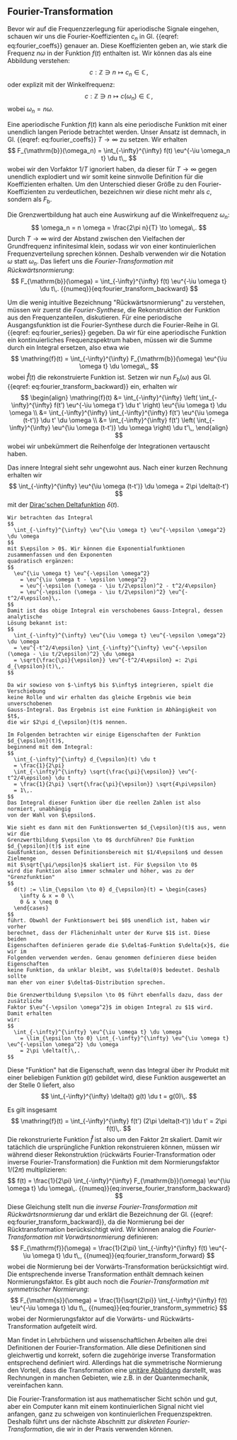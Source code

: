 ## Fourier-Transformation

Bevor wir auf die Frequenzzerlegung für aperiodische Signale eingehen,
schauen wir uns die Fourier-Koeffizienten $c_n$ in 
Gl. {{eqref: eq:fourier_coeffs}} genauer an. Diese Koeffizienten geben an,
wie stark die Frequenz $n\omega$ in der Funktion $f(t)$ enthalten ist.
Wir können das als eine Abbildung verstehen:
$$
  c: \mathbb{Z} \ni n \mapsto c_n \in \mathbb{C}\,,
$$
oder explizit mit der Winkelfrequenz:
$$
  c: \mathbb{Z} \ni n \mapsto c(\omega_n) \in \mathbb{C}\,,
$$
wobei $\omega_n = n \omega$.

Eine aperiodische Funktion $f(t)$ kann als eine periodische Funktion
mit einer unendlich langen Periode betrachtet werden. Unser Ansatz ist demnach, 
in Gl. {{eqref: eq:fourier_coeffs}} $T \to \infty$ zu setzen.
Wir erhalten
$$
  F_{\mathrm{b}}(\omega_n) = \int_{-\infty}^{\infty} f(t) \eu^{-\iu \omega_n t} \du t\,,
$$
wobei wir den Vorfaktor $1/T$ ignoriert haben, da dieser für $T \to \infty$
gegen unendlich explodiert und wir somit keine sinnvolle Definition für
die Koeffizienten erhalten. Um den Unterschied dieser Größe zu den 
Fourier-Koeffizienten zu verdeutlichen, bezeichnen wir diese nicht mehr als $c$,
sondern als $F_{\mathrm{b}}$. 

Die Grenzwertbildung hat auch eine Auswirkung auf die Winkelfrequenz 
$\omega_n$:
$$
  \omega_n = n \omega = \frac{2\pi n}{T} \to \omega\,.
$$
Durch $T \to \infty$ wird der Abstand zwischen den Vielfachen
der Grundfrequenz infinitesimal klein, sodass wir von einer kontinuierlichen
Frequenzverteilung sprechen können. Deshalb verwenden wir die Notation
$\omega$ statt $\omega_n$. Das liefert uns die 
*Fourier-Transformation mit Rückwärtsnormierung*:
$$
  F_{\mathrm{b}}(\omega) = \int_{-\infty}^{\infty} f(t) \eu^{-\iu \omega t} \du t\,.
  {{numeq}}{eq:fourier_transform_backward}
$$

Um die wenig intuitive Bezeichnung "Rückwärtsnormierung" zu verstehen, 
müssen wir zuerst die *Fourier-Synthese*, die Rekonstruktion der Funktion
aus den Frequenzanteilen, diskutieren. Für eine periodische Ausgangsfunktion
ist die Fourier-Synthese durch die Fourier-Reihe in 
Gl. {{eqref: eq:fourier_series}} gegeben. Da wir für eine aperiodische Funktion
ein kontinuierliches Frequenzspektrum haben, müssen wir die Summe durch ein
Integral ersetzen, also etwa wie
$$
  \mathring{f}(t) = \int_{-\infty}^{\infty} F_{\mathrm{b}}(\omega) \eu^{\iu \omega t} \du \omega\,,
$$
wobei $\mathring{f}(t)$ die rekonstruierte Funktion ist.
Setzen wir nun $F_{\mathrm{b}}(\omega)$ aus Gl. {{eqref: eq:fourier_transform_backward}}
ein, erhalten wir
$$
  \begin{align}
    \mathring{f}(t) &= \int_{-\infty}^{\infty} \left( \int_{-\infty}^{\infty} f(t') \eu^{-\iu \omega t'} \du t' \right) \eu^{\iu \omega t} \du \omega \\
    &= \int_{-\infty}^{\infty} \int_{-\infty}^{\infty}
      f(t') \eu^{\iu \omega (t-t')} \du t' \du \omega \\
    &= \int_{-\infty}^{\infty} f(t') \left( \int_{-\infty}^{\infty} 
      \eu^{\iu \omega (t-t')} \du \omega \right) \du t'\,,
  \end{align}
$$
wobei wir unbekümmert die Reihenfolge der Integrationen vertauscht haben.

Das innere Integral sieht sehr ungewohnt aus. Nach einer kurzen Rechnung
erhalten wir
$$
  \int_{-\infty}^{\infty} \eu^{\iu \omega (t-t')} \du \omega = 2\pi \delta(t-t')
$$
mit der [Dirac'schen Deltafunktion](https://de.wikipedia.org/wiki/Delta-Distribution) 
$\delta(t)$.

```admonish derivation title="Rechnung für Interessierten" collapsible=true
Wir betrachten das Integral
$$
  \int_{-\infty}^{\infty} \eu^{\iu \omega t} \eu^{-\epsilon \omega^2} \du \omega
$$
mit $\epsilon > 0$. Wir können die Exponentialfunktionen zusammenfassen und den Exponenten
quadratisch ergänzen:
$$
  \eu^{\iu \omega t} \eu^{-\epsilon \omega^2} 
    = \eu^{\iu \omega t - \epsilon \omega^2} 
    = \eu^{-\epsilon (\omega - \iu t/2\epsilon)^2 - t^2/4\epsilon}
    = \eu^{-\epsilon (\omega - \iu t/2\epsilon)^2} \eu^{-t^2/4\epsilon}\,.
$$
Damit ist das obige Integral ein verschobenes Gauss-Integral, dessen analytische 
Lösung bekannt ist:
$$
  \int_{-\infty}^{\infty} \eu^{\iu \omega t} \eu^{-\epsilon \omega^2} \du \omega
  = \eu^{-t^2/4\epsilon} \int_{-\infty}^{\infty} \eu^{-\epsilon (\omega - \iu t/2\epsilon)^2} \du \omega
  = \sqrt{\frac{\pi}{\epsilon}} \eu^{-t^2/4\epsilon} =: 2\pi d_{\epsilon}(t)\,.
$$

Da wir sowieso von $-\infty$ bis $\infty$ integrieren, spielt die Verschiebung
keine Rolle und wir erhalten das gleiche Ergebnis wie beim unverschobenen
Gauss-Integral. Das Ergebnis ist eine Funktion in Abhängigkeit von $t$,
die wir $2\pi d_{\epsilon}(t)$ nennen.

Im Folgenden betrachten wir einige Eigenschaften der Funktion $d_{\epsilon}(t)$, 
beginnend mit dem Integral:
$$
  \int_{-\infty}^{\infty} d_{\epsilon}(t) \du t
  = \frac{1}{2\pi}
  \int_{-\infty}^{\infty} \sqrt{\frac{\pi}{\epsilon}} \eu^{-t^2/4\epsilon} \du t
  = \frac{1}{2\pi} \sqrt{\frac{\pi}{\epsilon}} \sqrt{4\pi\epsilon}
  = 1\,.
$$
Das Integral dieser Funktion über die reellen Zahlen ist also normiert, unabhängig
von der Wahl von $\epsilon$. 

Wie sieht es dann mit den Funktionswerten $d_{\epsilon}(t)$ aus, wenn wir die 
Grenzwertbildung $\epsilon \to 0$ durchführen? Die Funktion $d_{\epsilon}(t)$ ist eine
Gaußfunktion, dessen Definitionsbereich mit $1/4\epsilon$ und dessen Zielmenge 
mit $\sqrt{\pi/\epsilon}$ skaliert ist. Für $\epsilon \to 0$
wird die Funktion also immer schmaler und höher, was zu der "Grenzfunktion"
$$
  d(t) := \lim_{\epsilon \to 0} d_{\epsilon}(t) = \begin{cases}
    \infty & x = 0 \\
    0 & x \neq 0
  \end{cases}
$$
führt. Obwohl der Funktionswert bei $0$ unendlich ist, haben wir vorher 
berechnet, dass der Flächeninhalt unter der Kurve $1$ ist. Diese beiden
Eigenschaften definieren gerade die $\delta$-Funktion $\delta{x}$, die wir im
Folgenden verwenden werden. Genau genommen definieren diese beiden Eigenschaften 
keine Funktion, da unklar bleibt, was $\delta(0)$ bedeutet. Deshalb sollte 
man eher von einer $\delta$-Distribution sprechen. 

Die Grenzwertbildung $\epsilon \to 0$ führt ebenfalls dazu, dass der zusätzliche
Faktor $\eu^{-\epsilon \omega^2}$ im obigen Integral zu $1$ wird. Damit erhalten 
wir:
$$
  \int_{-\infty}^{\infty} \eu^{\iu \omega t} \du \omega 
    = \lim_{\epsilon \to 0} \int_{-\infty}^{\infty} \eu^{\iu \omega t} \eu^{-\epsilon \omega^2} \du \omega
    = 2\pi \delta(t)\,.
$$
```

Diese "Funktion" hat die Eigenschaft, wenn das Integral über ihr Produkt
mit einer beliebigen Funktion $g(t)$ gebildet wird, diese Funktion ausgewertet 
an der Stelle $0$ liefert, also
$$
  \int_{-\infty}^{\infty} \delta(t) g(t) \du t = g(0)\,.
$$

Es gilt insgesamt
$$
  \mathring{f}(t) = \int_{-\infty}^{\infty} f(t') (2\pi \delta(t-t')) \du t'
    = 2\pi f(t)\,.
$$
Die rekonstrurierte Funktion $\mathring{f}$ ist also um den Faktor $2\pi$
skaliert. Damit wir tatächlich die ursprüngliche Funktion rekonstruieren
können, müssen wir während dieser Rekonstruktion 
(rückwärts Fourier-Transformation oder inverse Fourier-Transformation)
die Funktion mit dem Normierungsfaktor $1/(2\pi)$ multiplizieren:
$$
  f(t) = \frac{1}{2\pi} \int_{-\infty}^{\infty} F_{\mathrm{b}}(\omega) \eu^{\iu \omega t} \du \omega\,.
  {{numeq}}{eq:inverse_fourier_transform_backward}
$$
Diese Gleichung stellt nun die
*inverse Fourier-Transformation mit Rückwärtsnormierung* dar und
erklärt die Bezeichnung der 
Gl. {{eqref: eq:fourier_transform_backward}}, da die Normierung
bei der Rücktransformation berücksichtigt wird. Wir können analog
die *Fourier-Transformation mit Vorwärtsnormierung* definieren:
$$
  F_{\mathrm{f}}(\omega) = \frac{1}{2\pi} \int_{-\infty}^{\infty} f(t) \eu^{-\iu \omega t} \du t\,,
  {{numeq}}{eq:fourier_transform_forward}
$$
wobei die Normierung bei der Vorwärts-Transformation berücksichtigt wird. 
Die entsprechende inverse Transformation enthält demnach
keinen Normierungsfaktor.
Es gibt auch noch die *Fourier-Transformation mit symmetrischer Normierung*:
$$
  F_{\mathrm{s}}(\omega) = \frac{1}{\sqrt{2\pi}} \int_{-\infty}^{\infty} f(t) \eu^{-\iu \omega t} \du t\,,
  {{numeq}}{eq:fourier_transform_symmetric}
$$
wobei der Normierungsfaktor auf die Vorwärts- und Rückwärts-Transformation
aufgeteilt wird. 

Man findet in Lehrbüchern und wissenschaftlichen Arbeiten alle drei
Definitionen der Fourier-Transformation. Alle diese Definitionen sind gleichwertig
und korrekt, sofern die zugehörige inverse Transformation entsprechend definiert wird.
Allerdings hat die symmetrische Normierung den Vorteil, dass die
Transformation eine
[unitäre Abbildung](https://de.wikipedia.org/wiki/Fourier-Transformation#Unitäre_Abbildung)
darstellt, was Rechnungen in manchen Gebieten, wie z.B. in der 
Quantenmechanik, vereinfachen kann. 

Die Fourier-Transformation ist aus mathematischer Sicht schön und gut, aber ein Computer
kann mit einem kontinuierlichen Signal nicht viel anfangen, ganz zu schweigen
von kontinuierlichen Frequenzspektren. Deshalb führt uns der nächste Abschnitt zur
*diskreten Fourier-Transformation*, die wir in der Praxis verwenden können.

